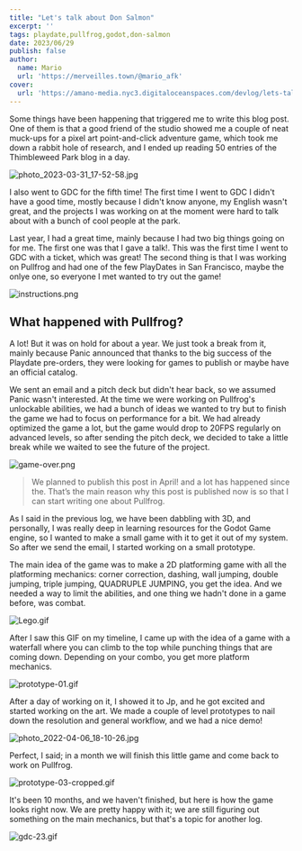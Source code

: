 ```yaml
---
title: "Let's talk about Don Salmon"
excerpt: ''
tags: playdate,pullfrog,godot,don-salmon
date: 2023/06/29
publish: false
author:
  name: Mario
  url: 'https://merveilles.town/@mario_afk'
cover:
  url: 'https://amano-media.nyc3.digitaloceanspaces.com/devlog/lets-talk-about-don-salmon/08-preview.gif'
---
```


Some things have been happening that triggered me to write this blog post. One of them is that a good friend of the studio showed me a couple of neat muck-ups for a pixel art point-and-click adventure game, which took me down a rabbit hole of research, and I ended up reading 50 entries of the Thimbleweed Park blog in a day.

![photo_2023-03-31_17-52-58.jpg](https://amano-media.nyc3.digitaloceanspaces.com/devlog/lets-talk-about-don-salmon/01-pepe.jpg)

I also went to GDC for the fifth time! The first time I went to GDC I didn't have a good time, mostly because I didn't know anyone, my English wasn't great, and the projects I was working on at the moment were hard to talk about with a bunch of cool people at the park.

Last year, I had a great time, mainly because I had two big things going on for me. The first one was that I gave a talk!. This was the first time I went to GDC with a ticket, which was great! The second thing is that I was working on Pullfrog and had one of the few PlayDates in San Francisco, maybe the onlye one, so everyone I met wanted to try out the game!

![instructions.png](https://amano-media.nyc3.digitaloceanspaces.com/devlog/lets-talk-about-don-salmon/02-tutorial.png)

## What happened with Pullfrog?

A lot! But it was on hold for about a year. We just took a break from it, mainly because Panic announced that thanks to the big success of the Playdate pre-orders, they were looking for games to publish or maybe have an official catalog.

We sent an email and a pitch deck but didn't hear back, so we assumed Panic wasn't interested. At the time we were working on Pullfrog's unlockable abilities, we had a bunch of ideas we wanted to try but to finish the game we had to focus on performance for a bit. We had already optimized the game a lot, but the game would drop to 20FPS regularly on advanced levels, so after sending the pitch deck, we decided to take a little break while we waited to see the future of the project.

![game-over.png](https://amano-media.nyc3.digitaloceanspaces.com/devlog/lets-talk-about-don-salmon/03-ded.png)

> We planned to publish this post in April! and a lot has happened since the. That’s the main reason why this post is published now is so that I can start writing one about Pullfrog.

As I said in the previous log, we have been dabbling with 3D, and personally, I was really deep in learning resources for the Godot Game engine, so I wanted to make a small game with it to get it out of my system. So after we send the email, I started working on a small prototype.

The main idea of the game was to make a 2D platforming game with all the platforming mechanics: corner correction, dashing, wall jumping, double jumping, triple jumping, QUADRUPLE JUMPING, you get the idea. And we needed a way to limit the abilities, and one thing we hadn't done in a game before, was combat.

![Lego.gif](https://amano-media.nyc3.digitaloceanspaces.com/devlog/lets-talk-about-don-salmon/04-lego.gif)

After I saw this GIF on my timeline, I came up with the idea of a game with a waterfall where you can climb to the top while punching things that are coming down. Depending on your combo, you get more platform mechanics.

![prototype-01.gif](https://amano-media.nyc3.digitaloceanspaces.com/devlog/lets-talk-about-don-salmon/05-prototype.gif)

After a day of working on it, I showed it to Jp, and he got excited and started working on the art. We made a couple of level prototypes to nail down the resolution and general workflow, and we had a nice demo!

![photo_2022-04-06_18-10-26.jpg](https://amano-media.nyc3.digitaloceanspaces.com/devlog/lets-talk-about-don-salmon/06-concept.png)

Perfect, I said; in a month we will finish this little game and come back to work on Pullfrog.

![prototype-03-cropped.gif](https://amano-media.nyc3.digitaloceanspaces.com/devlog/lets-talk-about-don-salmon/07-combat.gif)

It's been 10 months, and we haven't finished, but here is how the game looks right now. We are pretty happy with it; we are still figuring out something on the main mechanics, but that's a topic for another log.

![gdc-23.gif](https://amano-media.nyc3.digitaloceanspaces.com/devlog/lets-talk-about-don-salmon/08-preview.gif)
